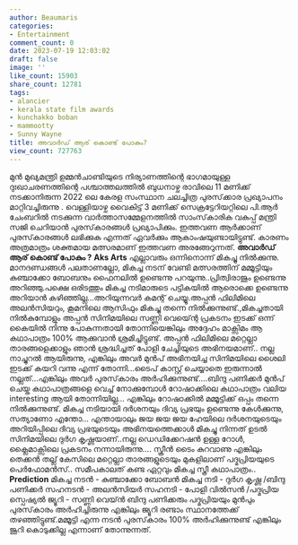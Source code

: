 ```yaml
---
author: Beaumaris
categories:
- Entertainment
comment_count: 0
date: 2023-07-19 12:03:02
draft: false
image: ''
like_count: 15903
share_count: 12781
tags:
- alancier
- kerala state film awards
- kunchakko boban
- mammootty
- Sunny Wayne
title: അവാർഡ് ആര് കൊണ്ട് പോകും?
view_count: 727763
---
```


മുന്‍ മുഖ്യമന്ത്രി ഉമ്മന്‍ചാണ്ടിയുടെ നിര്യാണത്തിന്റെ ഭാഗമായുള്ള ദുഃഖാചരണത്തിന്റെ പശ്ചാത്തലത്തില്‍ ബുധനാഴ്ച രാവിലെ 11 മണിക്ക് നടക്കാനിരുന്ന 2022 ലെ കേരള സംസ്ഥാന ചലച്ചിത്ര പുരസ്‌ക്കാര പ്രഖ്യാപനം മാറ്റിവച്ചിരുന്നു . വെള്ളിയാഴ്ച വൈകിട്ട് 3 മണിക്ക് സെക്രട്ടേറിയറ്റിലെ പി.ആര്‍ ചേംബറില്‍ നടക്കുന്ന വാര്‍ത്താസമ്മേളനത്തില്‍ സാംസ്‌കാരിക വകുപ്പ് മന്ത്രി സജി ചെറിയാന്‍ പുരസ്‌കാരങ്ങള്‍ പ്രഖ്യാപിക്കും. ഇത്തവണ ആർക്കാണ് പുരസ്‌കാരങ്ങൾ ലഭിക്കുക എന്നത് ഏവർക്കും ആകാംഷയുണ്ടായിട്ടുണ്ട്. കാരണം അത്രമാത്രം ശക്തമായ മത്സരമാണ് ഇത്തവണ അരങ്ങേറുന്നത്. **അവാർഡ് ആര് കൊണ്ട് പോകും ?** **Aks Arts** എല്ലാവരും ഒന്നിനൊന്ന് മികച്ചു നിൽക്കുന്നു. മാനദണ്ഡങ്ങൾ പലതാണല്ലോ, മികച്ച നടന് വേണ്ടി മത്സരത്തിന് മമ്മൂട്ടിയും കുഞ്ചാക്കോ ബോബനും ഫൈനലിൽ ഉണ്ടെന്നു പറയുന്നു..പ്രിത്വിരാജും ഉണ്ടെന്നു അറിഞ്ഞു.പക്ഷെ ഒരിടത്തും മികച്ച നടിമാരുടെ പട്ടികയിൽ ആരൊക്കെ ഉണ്ടെന്നു അറിയാൻ കഴിഞ്ഞില്ല...അറിയുന്നവർ കമന്റ് ചെയ്യൂ.അപ്പൻ ഫിലിമിലെ അലൻസിയറും, കൂമനിലെ ആസിഫും മികച്ചു തന്നെ നിൽക്കുന്നുണ്ട്.,മികച്ചതായി നിൽകുമ്പോളും അപ്പൻ സിനിമയിലെ സണ്ണി വെയ്ന്റെ പ്രകടനം ഇടക്ക് ഒന്ന് കൈയിൽ നിന്നു പോകുന്നതായി തോന്നിയെങ്കിലും അദ്ദേഹം മാക്സിമം ആ കഥാപാത്രം 100% ആക്കുവാൻ ശ്രമിച്ചിട്ടുണ്ട്. [](https://cdn.boolokam.com/articles/2023/07/wwgg.jpg)അപ്പൻ ഫിലിമിലെ മറ്റെല്ലാ താരങ്ങളെക്കാളും ഞാൻ ശ്രദ്ധിച്ചത് പോളി ചേച്ചിയുടെ അഭിനയമാണ്.. നല്ല നാച്ചുറൽ ആയിരുന്നു, എങ്കിലും അവർ മുൻപ് അഭിനയിച്ച സിനിമയിലെ ശൈലി ഇടക്ക് കയറി വന്നു എന്ന് തോന്നി...ടൈപ് കാസ്റ്റ് ചെയ്യാതെ ഇരുന്നാൽ നല്ലത്...എങ്കിലും അവർ പുരസ്‌കാരം അർഹിക്കുന്നുണ്ട്....ബിന്ദു പണിക്കർ മുൻപ് ചെയ്ത കഥാപാത്രങ്ങളെ വെച്ച് നോക്കുമ്പോൾ റോഷാക്കിലെ കഥാപാത്രം വലിയ interesting ആയി തോന്നിയില്ല... എങ്കിലും റോഷാക്കിൽ മമ്മൂട്ടിക്ക് ഒപ്പം തന്നെ നിൽക്കുന്നുണ്ട്. മികച്ച നടിയായി ദർശനയും ദിവ്യ പ്രഭയും ഉണ്ടെന്നു കേൾക്കുന്നു, സത്യാണോ എന്തോ... എന്തായാലും ജയ ജയ ജയ ഹേയിലെ ദർശനയുടെയും അറിയിപ്പിലെ ദിവ്യ പ്രഭയുടെയും അഭിനയത്തെക്കാൾ മികച്ചു നിന്നത് ഉടൽ സിനിമയിലെ ദുർഗ കൃഷ്ണയാണ്..നല്ല ഡെഡിക്കേറഷൻ ഉള്ള റോൾ, ക്ലൈമാക്സിലെ പ്രകടനം നന്നായിരുന്നു.... സ്ക്രീൻ ടൈം കുറവാണു എങ്കിലും തെക്കൻ തല്ല് കേസിലെ മറ്റെല്ലാ താരങ്ങളുടെയും മുകളിലാണ് പദ്മപ്രിയയുടെ പെർഫോമൻസ്.. സമീപകാലത് കണ്ട ഏറ്റവും മികച്ച സ്ത്രീ കഥാപാത്രം.. **Prediction** മികച്ച നടൻ - കുഞ്ചാക്കോ ബോബൻ മികച്ച നടി - ദുർഗ കൃഷ്ണ /ബിന്ദു പണിക്കർ സഹനടൻ - അലൻസിയർ സഹനടി - പോളി വിൽസൻ /പദ്മപ്രിയ സ്പെഷ്യൽ ജ്യൂറി - സണ്ണി വെയ്ൻ ബിന്ദു പണിക്കരും പദ്മപ്രിയയും മുൻപും പുരസ്‌കാരം അർഹിച്ചിരുന്നു എങ്കിലും ജ്യൂറി രണ്ടാം സ്ഥാനത്തേക്ക് തഴഞ്ഞിട്ടുണ്ട്.മമ്മൂട്ടി എന്ന നടൻ പുരസ്‌കാരം 100% അർഹിക്കുന്നുണ്ട് എങ്കിലും ജൂറി കൊടുക്കില്ല എന്നാണ് തോന്നുന്നത്.